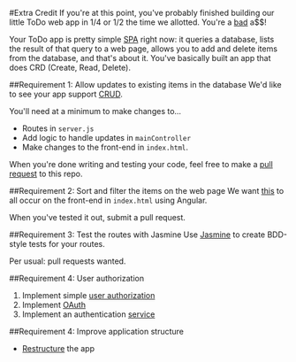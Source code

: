 #Extra Credit
If you're at this point, you've probably finished building our little ToDo web app in 1/4 or 1/2 the time we allotted. You're a [bad](https://www.youtube.com/watch?v=dsUXAEzaC3Q) a$$!

Your ToDo app is pretty simple [SPA](https://www.google.com/webhp?sourceid=chrome-instant&ion=1&espv=2&ie=UTF-8#q=single%20page%20application) right now: it queries a database, lists the result of that query to a web page, allows you to add and delete items from the database, and that's about it. You've basically built an app that does CRD (Create, Read, Delete). 

##Requirement 1: Allow updates to existing items in the database
We'd like to see your app support [CRUD](https://en.wikipedia.org/wiki/Create,_read,_update_and_delete). 

You'll need at a minimum to make changes to...
- Routes in `server.js`
- Add logic to handle updates in `mainController`
- Make changes to the front-end in `index.html`.

When you're done writing and testing your code, feel free to make a [pull request](https://www.google.com/webhp?sourceid=chrome-instant&ion=1&espv=2&ie=UTF-8#q=how%20to%20make%20a%20pull%20request) to this repo.

##Requirement 2: Sort and filter the items on the web page
We want [this](https://scotch.io/tutorials/sort-and-filter-a-table-using-angular) to all occur on the front-end in `index.html` using Angular.

When you've tested it out, submit a pull request.

##Requirement 3: Test the routes with Jasmine
Use [Jasmine](http://jasmine.github.io/2.4/node.html) to create BDD-style tests for your routes.

Per usual: pull requests wanted.

##Requirement 4: User authorization
1.  Implement simple [user authorization](https://www.sitepoint.com/user-authentication-mean-stack/)
2.  Implement [OAuth](https://www.google.com/webhp?sourceid=chrome-instant&ion=1&espv=2&ie=UTF-8#q=oauth%20meaning)
3.  Implement an authentication [service](https://www.sitepoint.com/user-authentication-mean-stack/)

##Requirement 4: Improve application structure
- [Restructure](https://scotch.io/tutorials/node-and-angular-to-do-app-application-organization-and-structure) the app
